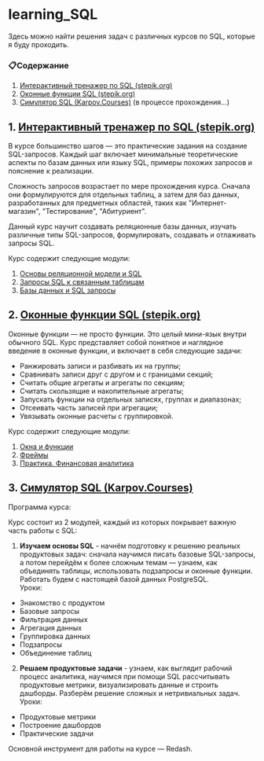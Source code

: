 # learning_SQL

Здесь можно найти решения задач с различных курсов по SQL, которые я буду проходить.
### 📋Содержание  
1. [Интерактивный тренажер по SQL (stepik.org)](https://github.com/Aculanma/learning_SQL/tree/main/%D0%98%D0%BD%D1%82%D0%B5%D1%80%D0%B0%D0%BA%D1%82%D0%B8%D0%B2%D0%BD%D1%8B%D0%B9%20%D1%82%D1%80%D0%B5%D0%BD%D0%B0%D0%B6%D0%B5%D1%80%20%D0%BF%D0%BE%20SQL%20(stepik.org))
2. [Оконные функции SQL (stepik.org)](https://github.com/Aculanma/learning_SQL/tree/main/%D0%9E%D0%BA%D0%BE%D0%BD%D0%BD%D1%8B%D0%B5%20%D1%84%D1%83%D0%BD%D0%BA%D1%86%D0%B8%D0%B8%20SQL%20(stepik.org))
3. [Симулятор SQL (Karpov.Courses)](https://github.com/Aculanma/learning_SQL/tree/main/%D0%A1%D0%B8%D0%BC%D1%83%D0%BB%D1%8F%D1%82%D0%BE%D1%80%20SQL%20Karpov.Courses) (в процессе прохождения...)


## 1. [Интерактивный тренажер по SQL (stepik.org)](https://stepik.org/course/63054/info)


В курсе большинство шагов — это практические задания на создание SQL-запросов. Каждый шаг включает  минимальные теоретические аспекты по базам данных или языку SQL, примеры похожих запросов и пояснение к реализации.  

Сложность запросов возрастает по мере прохождения курса. Сначала они формулируются для отдельных таблиц, а затем для баз данных, разработанных для предметных областей, таких как "Интернет-магазин", "Тестирование", "Абитуриент". 

Данный курс научит создавать реляционные базы данных, изучать различные типы SQL-запросов, формулировать, создавать и отлаживать запросы SQL.  

Курс содержит следующие модули:  
1. [Основы реляционной модели и SQL](https://github.com/Aculanma/learning_SQL/tree/main/%D0%98%D0%BD%D1%82%D0%B5%D1%80%D0%B0%D0%BA%D1%82%D0%B8%D0%B2%D0%BD%D1%8B%D0%B9%20%D1%82%D1%80%D0%B5%D0%BD%D0%B0%D0%B6%D0%B5%D1%80%20%D0%BF%D0%BE%20SQL%20(stepik.org)/%D0%9E%D1%81%D0%BD%D0%BE%D0%B2%D1%8B%20%D1%80%D0%B5%D0%BB%D1%8F%D1%86%D0%B8%D0%BE%D0%BD%D0%BD%D0%BE%D0%B9%20%D0%BC%D0%BE%D0%B4%D0%B5%D0%BB%D0%B8%20%D0%B8%20SQL)  
2. [Запросы SQL к связанным таблицам](https://github.com/Aculanma/learning_SQL/tree/main/%D0%98%D0%BD%D1%82%D0%B5%D1%80%D0%B0%D0%BA%D1%82%D0%B8%D0%B2%D0%BD%D1%8B%D0%B9%20%D1%82%D1%80%D0%B5%D0%BD%D0%B0%D0%B6%D0%B5%D1%80%20%D0%BF%D0%BE%20SQL%20(stepik.org)/%D0%97%D0%B0%D0%BF%D1%80%D0%BE%D1%81%D1%8B%20SQL%20%20%D0%BA%20%D1%81%D0%B2%D1%8F%D0%B7%D0%B0%D0%BD%D0%BD%D1%8B%D0%BC%20%D1%82%D0%B0%D0%B1%D0%BB%D0%B8%D1%86%D0%B0%D0%BC)  
3. [Базы данных и SQL запросы](https://github.com/Aculanma/learning_SQL/tree/main/%D0%98%D0%BD%D1%82%D0%B5%D1%80%D0%B0%D0%BA%D1%82%D0%B8%D0%B2%D0%BD%D1%8B%D0%B9%20%D1%82%D1%80%D0%B5%D0%BD%D0%B0%D0%B6%D0%B5%D1%80%20%D0%BF%D0%BE%20SQL%20(stepik.org)/%D0%91%D0%B0%D0%B7%D1%8B%20%D0%B4%D0%B0%D0%BD%D0%BD%D1%8B%D1%85%20%D0%B8%20SQL%20%D0%B7%D0%B0%D0%BF%D1%80%D0%BE%D1%81%D1%8B) 

## 2. [Оконные функции SQL (stepik.org)](https://stepik.org/course/95367/info)

Оконные функции — не просто функции. Это целый мини-язык внутри обычного SQL. Курс представляет собой понятное и наглядное введение в оконные функции, и включает в себя следующие задачи:

- Ранжировать записи и разбивать их на группы;
- Сравнивать записи друг с другом и с границами секций;
- Считать общие агрегаты и агрегаты по секциям;
- Считать скользящие и накопительные агрегаты;
- Запускать функции на отдельных записях, группах и диапазонах;
- Отсеивать часть записей при агрегации;
- Увязывать оконные расчеты с группировкой.

Курс содержит следующие модули:
1. [Окна и функции](https://github.com/Aculanma/learning_SQL/tree/main/%D0%9E%D0%BA%D0%BE%D0%BD%D0%BD%D1%8B%D0%B5%20%D1%84%D1%83%D0%BD%D0%BA%D1%86%D0%B8%D0%B8%20SQL%20(stepik.org)/%D0%9E%D0%BA%D0%BD%D0%B0%20%D0%B8%20%D1%84%D1%83%D0%BD%D0%BA%D1%86%D0%B8%D0%B8)  
2. [Фреймы](https://github.com/Aculanma/learning_SQL/tree/main/%D0%9E%D0%BA%D0%BE%D0%BD%D0%BD%D1%8B%D0%B5%20%D1%84%D1%83%D0%BD%D0%BA%D1%86%D0%B8%D0%B8%20SQL%20(stepik.org)/%D0%A4%D1%80%D0%B5%D0%B9%D0%BC%D1%8B)
3. [Практика. Финансовая аналитика](https://github.com/Aculanma/learning_SQL/blob/main/%D0%9E%D0%BA%D0%BE%D0%BD%D0%BD%D1%8B%D0%B5%20%D1%84%D1%83%D0%BD%D0%BA%D1%86%D0%B8%D0%B8%20SQL%20(stepik.org)/%D0%9F%D1%80%D0%B0%D0%BA%D1%82%D0%B8%D0%BA%D0%B0.%20%D0%A4%D0%B8%D0%BD%D0%B0%D0%BD%D1%81%D0%BE%D0%B2%D0%B0%D1%8F%20%D0%B0%D0%BD%D0%B0%D0%BB%D0%B8%D1%82%D0%B8%D0%BA%D0%B0/%D0%A4%D0%B8%D0%BD%D0%B0%D0%BD%D1%81%D0%BE%D0%B2%D0%B0%D1%8F%20%D0%B0%D0%BD%D0%B0%D0%BB%D0%B8%D1%82%D0%B8%D0%BA%D0%B0.ipynb)

## 3. [Симулятор SQL (Karpov.Courses)](https://karpov.courses/simulator-sql)

Программа курса:

Курс состоит из 2 модулей, каждый из которых покрывает важную часть работы с SQL:  
1. __Изучаем основы SQL__ - начнём подготовку к решению реальных продуктовых задач: сначала научимся писать базовые SQL-запросы, а потом перейдём к более сложным темам — узнаем, как объединять таблицы, использовать подзапросы и оконные функции. Работать будем с настоящей базой данных PostgreSQL.  
Уроки:
  - Знакомство с продуктом
  - Базовые запросы
  - Фильтрация данных
  - Агрегация данных
  - Группировка данных
  - Подзапросы
  - Объединение таблиц
2. __Решаем продуктовые задачи__ - узнаем, как выглядит рабочий процесс аналитика, научимся при помощи SQL рассчитывать продуктовые метрики, визуализировать данные и строить дашборды. Разберём решение сложных и нетривиальных задач.   
Уроки:
  - Продуктовые метрики
  - Построение дашбордов
  - Практические задачи
  
Основной инструмент для работы на курсе — Redash. 
